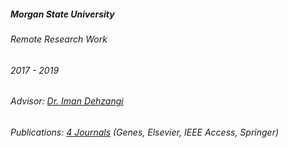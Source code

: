 ---
---
<h5>Morgan State University</h5>
<div class="space-between">
    <h6>Remote Research Work</h6>
    <h6>2017 - 2019</h6>
</div>
<h6>Advisor: <a href="https://cs.camden.rutgers.edu/faculty-staff/iman-dehzangi-ph-d/" target="_blank"> Dr. Iman Dehzangi</a></h6>
<h6>Publications: <a href="/publications/?utm_source=roydipta.com&utm_medium=about-page">4 Journals</a> (Genes, Elsevier, IEEE Access, Springer)</h6>